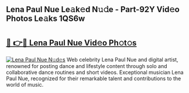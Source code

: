 ## Lena Paul Nue Le𝚊k𝚎d N𝚞𝚍e - Part-92Y Vid𝚎o Photos Le𝚊ks 1QS6w

# <h2><a href="http://fb0ohc.evod.top/?m=Lena+Paul+Nue">🔗 👉🔴 Lena Paul Nue Vid𝚎o Ph𝚘t𝚘s</a></h2>

[![Lena Paul Nue N𝚞d𝚎s](https://i.imgur.com/8V9OHl7.gif)](http://fb0ohc.evod.top/?m=Lena+Paul+Nue)
Web celebrity Lena Paul Nue and digital artist, renowned for posting dance and lifestyle content through solo and collaborative dance routines and short videos. Exceptional musician Lena Paul Nue, recognized for their remarkable talent and contributions to the world of music. 
